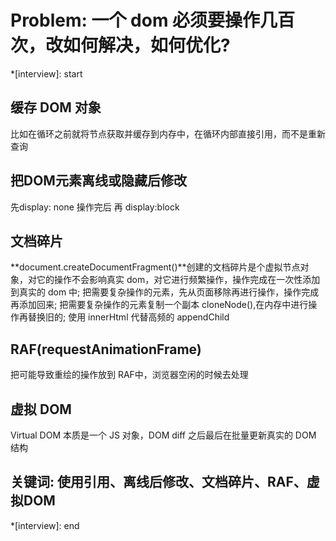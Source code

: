 # Problem: 一个 dom 必须要操作几百次，改如何解决，如何优化?

*[interview]: start

## 缓存 DOM 对象
比如在循环之前就将节点获取并缓存到内存中，在循环内部直接引用，而不是重新查询

## 把DOM元素离线或隐藏后修改
先display: none 操作完后 再 display:block

## 文档碎片
**document.createDocumentFragment()**创建的文档碎片是个虚拟节点对象，对它的操作不会影响真实 dom，对它进行频繁操作，操作完成在一次性添加到真实的 dom 中;
把需要复杂操作的元素，先从页面移除再进行操作，操作完成再添加回来;
把需要复杂操作的元素复制一个副本 cloneNode(),在内存中进行操作再替换旧的;
使用 innerHtml 代替高频的 appendChild

## RAF(requestAnimationFrame)
把可能导致重绘的操作放到 RAF中，浏览器空闲的时候去处理

## 虚拟 DOM
Virtual DOM 本质是一个 JS 对象，DOM diff 之后最后在批量更新真实的 DOM 结构

## 关键词: 使用引用、离线后修改、文档碎片、RAF、虚拟DOM
*[interview]: end
